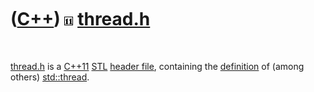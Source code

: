 



 

 

 

 

 

([C++](Cpp.htm)) ![C++11](PicCpp11.png) [thread.h](CppThreadH.htm)
==================================================================

 

[thread.h](CppThreadH.htm) is a [C++11](Cpp11.htm) [STL](CppStl.htm)
[header file](CppHeaderFile.htm), containing the
[definition](CppDefinition.htm) of (among others)
[std::thread](CppThread.htm).

 

 

 

 

 





 



